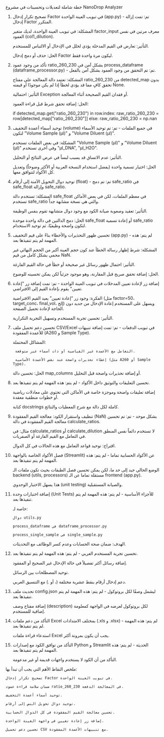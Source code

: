 
خطة شاملة لتعديلات وتحسينات في مشروع NanoDrop Analyzer
1. تصحيح تكرار إدخال Factor في تبويب العينة الواحدة (app.py) - تم: تمت إزالة إدخال Factor المتكرر.

    المشكلة: في تبويب العينة الواحدة، لديك متغير factor_input معرف مرتين في نفس العمود (col1_dilution).

    التأثير: تعارض في القيم المدخلة يؤدي لخلل في الإدخال أو الالتباس للمستخدم.

    الحل: حذف أو دمج إدخال Factor ليكون مرة واحدة فقط.

2. تأكد من وجود عمود ratio_260_230 بشكل آمن في process_dataframe (dataframe_processor.py) - تم: تم التحقق من وجود العمود بشكل آمن بالفعل.

    المشكلة: تعتمد دالة المعالجة على مفتاح ratio_260_230 من detected_map بدون تحقق كافٍ مما قد يؤدي لخطأ إذا لم يكن موجودًا أو قيمته None.

    التأثير: احتمالية Exception أو فقدان القيم الصحيحة أثناء المعالجة.

    الحل: إضافة تحقق شرط قبل قراءة العمود:

    if detected_map.get("ratio_260_230") in row.index:
        raw_ratio_260_230 = row[detected_map["ratio_260_230"]]
    else:
        raw_ratio_260_230 = np.nan

3. توحيد أسماء أعمدة التخفيف (volume) في جميع الملفات - تم: تم توحيد الأسماء لتكون "Volume Sample (µl)" و "Volume Diluent (µl)".

    المشكلة: في بعض الملفات تستخدم "Volume Sample (µl)" و "Volume Diluent (µl)" وفي أخرى تستخدم "µl_DNA", "µl_H2O".

    التأثير: عدم الاتساق قد يسبب لبساً في عرض النتائج أو التحليل.

    الحل: اختيار تسمية واحدة (يفضل استخدام النسخة العربية أو الأكثر وضوحاً) وتعديل كل الأكواد لتتوافق معها.

4. توحيد دوال التحويل الآمنة إلى أرقام (float) - تم: تم دمج safe_ratio في safe_float وإزالة safe_ratio.

    المشكلة: تستخدم دالة safe_float في معظم الملفات، لكن في بعض الأماكن تستخدم safe_ratio والتي هي نسخة مشابهة جداً.

    التأثير: تعقيد وصعوبة صيانة الكود مع وجود دوال متشابهة تقوم بنفس الوظيفة.

    الحل: دمج الدالتين في دالة واحدة موحدة safe_float أو إعادة تسمية safe_ratio لتكون واضحة وظيفيًا، ثم توحيد الاستخدام.

5. تحسين ظهور التحذيرات والأخطاء بناءً على قيم التخفيف (app.py) - لم يتم: هذه المهمة لم يتم تنفيذها بعد.

    المشكلة: شرط إظهار رسالة الخطأ عند كون حجم العينة أكبر من الحجم النهائي غير محمي بشكل كامل من قيم NaN.

    التأثير: احتمال ظهور رسائل غير صحيحة أو خطأ في حالة القيم الفارغة.

    الحل: إضافة تحقق صريح قبل المقارنة، وهو موجود جزئياً لكن يمكن تحسينه للوضوح.

6. إضافة زر لإعادة تعيين المدخلات في تبويب العينة الواحدة - تم: تمت إضافة زر "إعادة تعيين" يقوم بإعادة القيم إلى الافتراضي.

    الفكرة: وجود زر “إعادة تعيين” يعيد القيم الافتراضية (مثل factor=50، target_conc، final_vol، إلخ) ويسهل على المستخدم إعادة الإدخال من جديد دون الحاجة لإعادة تحميل الصفحة.

    التأثير: تحسين تجربة المستخدم وتسهيل التجربة التكرارية.

7. تحسين دعم تحميل ملف CSV/Excel في تبويب الدفعات - تم: تمت إضافة تنبيهات للأعمدة المفقودة (A260 و Sample Type).

    المشاكل المحتملة:

        التعامل مع الأعمدة غير القياسية أو ذات أسماء غير متوقعة.

        إعطاء تحذيرات واضحة عند نقص الأعمدة الأساسية (مثل A260 أو Sample Type).

    الحل: تحسين دالة map_columns أو إضافة تحذيرات واضحة قبل التحليل.

8. تحسين التعليقات والتوثيق داخل الأكواد - لم يتم: هذه المهمة لم يتم تنفيذها بعد.

    إضافة تعليقات واضحة وموجزة خاصة في الأماكن التي تحتوي على معادلات رياضية أو خطوات منطقية معقدة.

    كتابة docstrings كاملة لكل دالة مع شرح المعطيات والنتائج.

9. تنظيف واستقرار الكود: معالجة القيم المفقودة (NaN) بشكل موحد - تم: تم تحسين معالجة القيم المفقودة في دالة calculate_ratios.

    مثال: في calculate_ratios أو calculate_dilution لا تستخدم دائماً نفس المنطق في التعامل مع القيم الفارغة أو الصفريات.

    اقتراح: توحيد قواعد التعامل مع هذه الحالات في كل الدوال.

10. فصل الأكواد الخاصة بالواجهة (Streamlit) عن الأكواد الحسابية تماما - لم يتم: هذه المهمة لم يتم تنفيذها بعد.

    الوضع الحالي جيد إلى حد ما، لكن يمكن تحسين فصل الطبقات بحيث تكون ملفات الـ backend (utils, processors) مستقلة تماما عن الـ frontend (app.py).

    هذا يسهل الاختبار الوحدوي (unit testing) والصيانة المستقبلية.

11. إضافة اختبارات وحدة (Unit Tests) للأجزاء الأساسية - لم يتم: هذه المهمة لم يتم تنفيذها بعد.

    خاصة لـ:

        دوال utils.py

        process_dataframe في dataframe_processor.py

        process_single_sample في single_sample.py

    الهدف: ضمان صحة الحسابات وعدم كسر الوظائف مع التحديثات.

12. تحسين تجربة المستخدم العربي - لم يتم: هذه المهمة لم يتم تنفيذها بعد.

    إضافة رسائل أكثر تفصيلاً في حالة الإدخال غير الصحيح أو المفقود.

    توحيد المصطلحات بين الرسائل.

    دعم إدخال أرقام بنقط عشرية مختلفة (، أو .) مع التنسيق العربي.

13. تحديث ملف config.json ليشمل وصفًا لكل بروتوكول - لم يتم: هذه المهمة لم يتم تنفيذها بعد.

    إضافة مفتاح وصف (description) لكل بروتوكول لعرضه في الواجهة كمعلومة إضافية للمستخدم.

14. التأكد من دعم ملفات Excel بمختلف الامتدادات (.xls و .xlsx) - لم يتم: هذه المهمة لم يتم تنفيذها بعد.

    استدعاء قراءة ملفات Excel يجب أن يكون بمرونة أكثر.

15. التأكد من توافق الكود مع إصدارات Python و Streamlit الحديثة - لم يتم: هذه المهمة لم يتم تنفيذها بعد.

    التأكد من أن الكود لا يستخدم واجهات قديمة أو غير مدعومة.

ملخص النقاط الأهم التي يجب أن تبدأ بها:

    تصحيح تكرار إدخال Factor في تبويب العينة الواحدة.

    ضمان سلامة قراءة عمود ratio_260_230 في المعالجة الدفعة.

    توحيد أسماء أعمدة التخفيف.

    توحيد دوال تحويل النص إلى أرقام.

    تحسين معالجة القيم المفقودة في كل الدوال الحسابية.

    إضافة زر إعادة تعيين في واجهة العينة الواحدة.

    تحسين دعم تحميل CSV مع تنبيهات الأعمدة المفقودة.

